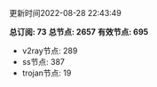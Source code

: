 更新时间2022-08-28 22:43:49

**总订阅: 73**
**总节点: 2657**
**有效节点: 695**
- v2ray节点: 289
- ss节点: 387
- trojan节点: 19
